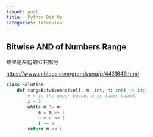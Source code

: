 ```yaml
---
layout: post
title:  Python Bit Op
categories: Interview
---
```



## Bitwise AND of Numbers Range
结果是左边的公共部分

https://www.cnblogs.com/grandyang/p/4431646.html
```py
class Solution:
    def rangeBitwiseAnd(self, m: int, n: int) -> int:
        # n is the upper bound. m is lower bound.
        i = 0
        while m != n:
            m = m >> 1
            n = n >> 1
            i += 1
        return m << i
```